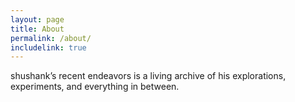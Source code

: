 ```yaml
---
layout: page
title: About
permalink: /about/
includelink: true
---
```


shushank’s recent endeavors is a living archive of his explorations, experiments, and everything in between.